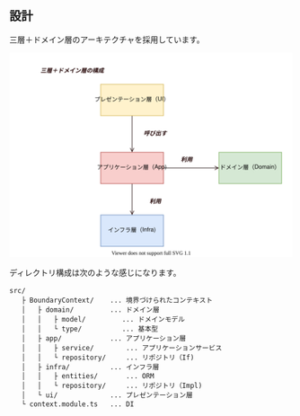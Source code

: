 ## 設計
三層＋ドメイン層のアーキテクチャを採用しています。  

![Alt text](./3-domain.svg)

ディレクトリ構成は次のような感じになります。  

```
src/
   ├ BoundaryContext/    ... 境界づけられたコンテキスト
   │   ├ domain/         ... ドメイン層
   │   │   ├ model/         ... ドメインモデル
   │   │   └ type/          ... 基本型
   │   ├ app/            ... アプリケーション層
   │   │   ├ service/        ... アプリケーションサービス
   │   │   └ repository/     ... リポジトリ（If)
   │   ├ infra/          ... インフラ層
   │   │   ├ entities/       ... ORM
   │   │   └ repository/     ... リポジトリ（Impl)
   │   └ ui/             ... プレゼンテーション層
   └ context.module.ts   ... DI
```


